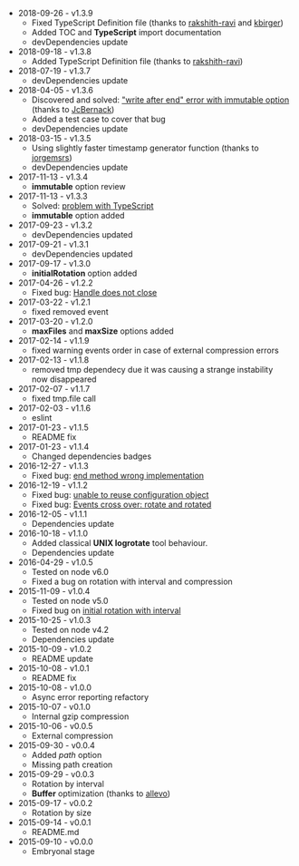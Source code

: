* 2018-09-26 - v1.3.9
  * Fixed TypeScript Definition file (thanks to [rakshith-ravi](https://www.npmjs.com/~rakshith-ravi) and [kbirger](https://www.npmjs.com/~kbirger))
  * Added TOC and __TypeScript__ import documentation
  * devDependencies update
* 2018-09-18 - v1.3.8
  * Added TypeScript Definition file (thanks to [rakshith-ravi](https://www.npmjs.com/~rakshith-ravi))
* 2018-07-19 - v1.3.7
  * devDependencies update
* 2018-04-05 - v1.3.6
  * Discovered and solved: ["write after end" error with immutable option](https://github.com/iccicci/rotating-file-stream/issues/23) (thanks to [JcBernack](https://github.com/JcBernack))
  * Added a test case to cover that bug
  * devDependencies update
* 2018-03-15 - v1.3.5
  * Using slightly faster timestamp generator function (thanks to [jorgemsrs](https://github.com/jorgemsrs))
  * devDependencies update
* 2017-11-13 - v1.3.4
  * __immutable__ option review
* 2017-11-13 - v1.3.3
  * Solved: [problem with TypeScript](https://github.com/iccicci/rotating-file-stream/issues/19)
  * __immutable__ option added
* 2017-09-23 - v1.3.2
  * devDependencies updated
* 2017-09-21 - v1.3.1
  * devDependencies updated
* 2017-09-17 - v1.3.0
  * __initialRotation__ option added
* 2017-04-26 - v1.2.2
  * Fixed bug: [Handle does not close](https://github.com/iccicci/rotating-file-stream/issues/11)
* 2017-03-22 - v1.2.1
  * fixed removed event
* 2017-03-20 - v1.2.0
  * __maxFiles__ and __maxSize__ options added
* 2017-02-14 - v1.1.9
  * fixed warning events order in case of external compression errors
* 2017-02-13 - v1.1.8
  * removed tmp dependecy due it was causing a strange instability now disappeared
* 2017-02-07 - v1.1.7
  * fixed tmp.file call
* 2017-02-03 - v1.1.6
  * eslint
* 2017-01-23 - v1.1.5
  * README fix
* 2017-01-23 - v1.1.4
  * Changed dependencies badges
* 2016-12-27 - v1.1.3
  * Fixed bug: [end method wrong implementation](https://github.com/iccicci/rotating-file-stream/issues/9)
* 2016-12-19 - v1.1.2
  * Fixed bug: [unable to reuse configuration object](https://github.com/iccicci/rotating-file-stream/issues/10)
  * Fixed bug: [Events cross over: rotate and rotated](https://github.com/iccicci/rotating-file-stream/issues/6)
* 2016-12-05 - v1.1.1
  * Dependencies update
* 2016-10-18 - v1.1.0
  * Added classical __UNIX logrotate__ tool behaviour.
  * Dependencies update
* 2016-04-29 - v1.0.5
  * Tested on node v6.0
  * Fixed a bug on rotation with interval and compression
* 2015-11-09 - v1.0.4
  * Tested on node v5.0
  * Fixed bug on [initial rotation with interval](https://github.com/iccicci/rotating-file-stream/issues/2)
* 2015-10-25 - v1.0.3
  * Tested on node v4.2
  * Dependencies update
* 2015-10-09 - v1.0.2
  * README update
* 2015-10-08 - v1.0.1
  * README fix
* 2015-10-08 - v1.0.0
  * Async error reporting refactory
* 2015-10-07 - v0.1.0
  * Internal gzip compression
* 2015-10-06 - v0.0.5
  * External compression
* 2015-09-30 - v0.0.4
  * Added _path_ option
  * Missing path creation
* 2015-09-29 - v0.0.3
  * Rotation by interval
  * __Buffer__ optimization (thanks to [allevo](https://www.npmjs.com/~allevo))
* 2015-09-17 - v0.0.2
  * Rotation by size
* 2015-09-14 - v0.0.1
  * README.md
* 2015-09-10 - v0.0.0
  * Embryonal stage
